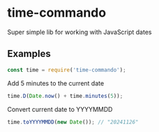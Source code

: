# time-commando
Super simple lib for working with JavaScript dates

## Examples

```javascript
const time = require('time-commando');
```

Add 5 minutes to the current date

```javascript
time.D(Date.now() + time.minutes(5));
```

Convert current date to YYYYMMDD

```javascript
time.toYYYYMMDD(new Date()); // "20241126"
```